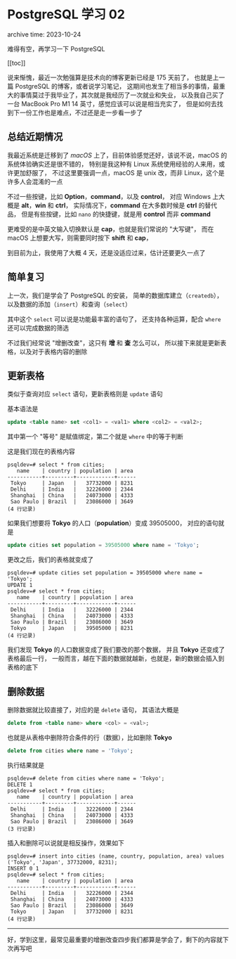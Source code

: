 # PostgreSQL 学习 02

<p class="archive-time">archive time: 2023-10-24</p>

<p class="sp-comment">难得有空，再学习一下 PostgreSQL</p>

[[toc]]

说来惭愧，最近一次勉强算是技术向的博客更新已经是 $175$ 天前了，
也就是上一篇 PostgreSQL 的博客，或者说学习笔记，
这期间也发生了相当多的事情，最重大的事情莫过于我毕业了，其次就是我经历了一次就业和失业，
以及我自己买了一台 MacBook Pro M1 14 英寸，感觉应该可以说是相当充实了，
但是如何去找到下一份工作也是难点，不过还是走一步看一步了

## 总结近期情况

我最近系统是迁移到了 _macOS_ 上了，目前体验感觉还好，该说不说，macOS 的系统体验确实还是很不错的，
特别是我这种有 Linux 系统使用经验的人来用，或许更加舒服了，
不过这里要强调一点，macOS 是 unix 改，而非 Linux，这个是许多人会混淆的一点

不过一些按键，比如 **Option**，**command**，以及 **control**，
对应 Windows 上大概是 **alt**，**win** 和 **ctrl**，
实际情况下，**command** 在大多数时候是 **ctrl** 的替代品，
但是有些按键，比如 `nano` 的快捷键，就是用 **control** 而非 **command**

更难受的是中英文输入切换默认是 **cap**，也就是我们常说的 "大写键"，
而在 macOS 上想要大写，则需要同时按下 **shift** 和 **cap**，

到目前为止，我使用了大概 4 天，还是没适应过来，估计还要更久一点了

## 简单复习

上一次，我们是学会了 PostgreSQL 的安装，
简单的数据库建立（`createdb`），
以及数据的添加（`insert`）和查询（`select`）

其中这个 `select` 可以说是功能最丰富的语句了，
还支持各种运算，配合 `where` 还可以完成数据的筛选

不过我们经常说 "增删改查"，这只有 **增** 和 **查** 怎么可以，
所以接下来就是更新表格，以及对于表格内容的删除

## 更新表格

类似于查询对应 `select` 语句，更新表格则是 `update` 语句

基本语法是

```sql
update <table name> set <col1> = <val1> where <col2> = <val2>;
```

其中第一个 "等号" 是赋值绑定，第二个就是 `where` 中的等于判断

这是我们现在的表格内容

```text
psqldev=# select * from cities;
   name    | country | population | area
-----------+---------+------------+------
 Tokyo     | Japan   |   37732000 | 8231
 Delhi     | India   |   32226000 | 2344
 Shanghai  | China   |   24073000 | 4333
 Sao Paulo | Brazil  |   23086000 | 3649
(4 行记录)
```

如果我们想要将 **Tokyo** 的人口（**population**）变成 $39505000$，
对应的语句就是

```sql
update cities set population = 39505000 where name = 'Tokyo';
```

更改之后，我们的表格就变成了

```text
psqldev=# update cities set population = 39505000 where name = 'Tokyo';
UPDATE 1
psqldev=# select * from cities;
   name    | country | population | area
-----------+---------+------------+------
 Delhi     | India   |   32226000 | 2344
 Shanghai  | China   |   24073000 | 4333
 Sao Paulo | Brazil  |   23086000 | 3649
 Tokyo     | Japan   |   39505000 | 8231
(4 行记录)
```

我们发现 **Tokyo** 的人口数据变成了我们要改的那个数据，
并且 **Tokyo** 还变成了表格最后一行，
一般而言，越在下面的数据就越新，也就是，新的数据会插入到表格的底下

## 删除数据

删除数据就比较直接了，对应的是 `delete` 语句，
其语法大概是

```sql
delete from <table name> where <col> = <val>;
```

也就是从表格中删除符合条件的行（数据），比如删除 **Tokyo**

```sql
delete from cities where name = 'Tokyo';
```

执行结果就是

```text
psqldev=# delete from cities where name = 'Tokyo';
DELETE 1
psqldev=# select * from cities;
   name    | country | population | area
-----------+---------+------------+------
 Delhi     | India   |   32226000 | 2344
 Shanghai  | China   |   24073000 | 4333
 Sao Paulo | Brazil  |   23086000 | 3649
(3 行记录)
```

插入和删除可以说就是相反操作，效果如下

```text
psqldev=# insert into cities (name, country, population, area) values ('Tokyo', 'Japan', 37732000, 8231);
INSERT 0 1
psqldev=# select * from cities;
   name    | country | population | area
-----------+---------+------------+------
 Delhi     | India   |   32226000 | 2344
 Shanghai  | China   |   24073000 | 4333
 Sao Paulo | Brazil  |   23086000 | 3649
 Tokyo     | Japan   |   37732000 | 8231
(4 行记录)
```

---

好，学到这里，最常见最重要的增删改查四步我们都算是学会了，剩下的内容就下次再写吧
